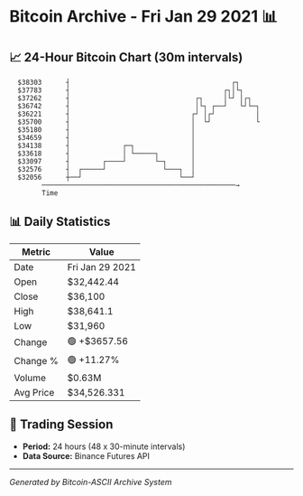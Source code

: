# Bitcoin Archive - Fri Jan 29 2021 📊

## 📈 24-Hour Bitcoin Chart (30m intervals)

```
  $38303      ┤                                        ┌┐      
  $37783      ┤                                      ┌┐│└┐     
  $37262      ┤                               ┌┐     │└┘ │┌┐   
  $36742      ┤                               │└┐ ┌──┘   └┘└─┐ 
  $36221      ┤                              ┌┘ │┌┘          │ 
  $35700      ┤                              │  └┘           └ 
  $35180      ┤                              │                 
  $34659      ┤                              │                 
  $34138      ┤             ┌─┐              │                 
  $33618      ┤             │ └─────┐        │                 
  $33097      ┤        ┌────┘       └─┐      │                 
  $32576      ┤  ┌─────┘              └───┐  │                 
  $32056      ┼──┘                        └──┘                 
        ────────────────────────────────────────────────→
        Time
```

## 📊 Daily Statistics

| Metric | Value |
|--------|-------|
| Date | Fri Jan 29 2021 |
| Open | $32,442.44 |
| Close | $36,100 |
| High | $38,641.1 |
| Low | $31,960 |
| Change | 🟢 +$3657.56 |
| Change % | 🟢 +11.27% |
| Volume | $0.63M |
| Avg Price | $34,526.331 |

## 📅 Trading Session

- **Period:** 24 hours (48 x 30-minute intervals)
- **Data Source:** Binance Futures API

---
*Generated by Bitcoin-ASCII Archive System*
